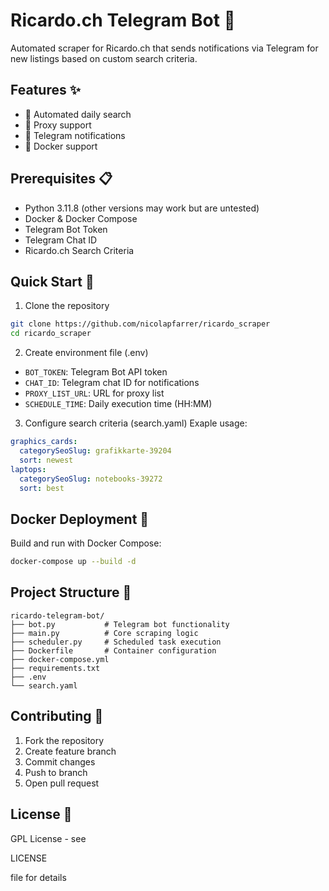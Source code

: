 # Ricardo.ch Telegram Bot 🤖

Automated scraper for Ricardo.ch that sends notifications via Telegram for new listings based on custom search criteria.

## Features ✨

- 🔄 Automated daily search
- 🔐 Proxy support
- 📱 Telegram notifications
- 🐳 Docker support

## Prerequisites 📋

- Python 3.11.8 (other versions may work but are untested)
- Docker & Docker Compose
- Telegram Bot Token
- Telegram Chat ID
- Ricardo.ch Search Criteria

## Quick Start 🚀

1. Clone the repository
```bash
git clone https://github.com/nicolapfarrer/ricardo_scraper
cd ricardo_scraper
```

2. Create environment file (.env)
- `BOT_TOKEN`: Telegram Bot API token
- `CHAT_ID`: Telegram chat ID for notifications
- `PROXY_LIST_URL`: URL for proxy list
- `SCHEDULE_TIME`: Daily execution time (HH:MM)

3. Configure search criteria (search.yaml)
Exaple usage:
```yaml
graphics_cards:
  categorySeoSlug: grafikkarte-39204
  sort: newest
laptops:
  categorySeoSlug: notebooks-39272
  sort: best
```

## Docker Deployment 🐳

Build and run with Docker Compose:
```bash
docker-compose up --build -d
```

## Project Structure 📁

```
ricardo-telegram-bot/
├── bot.py           # Telegram bot functionality
├── main.py          # Core scraping logic
├── scheduler.py     # Scheduled task execution
├── Dockerfile       # Container configuration
├── docker-compose.yml
├── requirements.txt
├── .env
└── search.yaml
```

## Contributing 🤝

1. Fork the repository
2. Create feature branch
3. Commit changes
4. Push to branch
5. Open pull request

## License 📄

GPL License - see 

LICENSE

 file for details
```